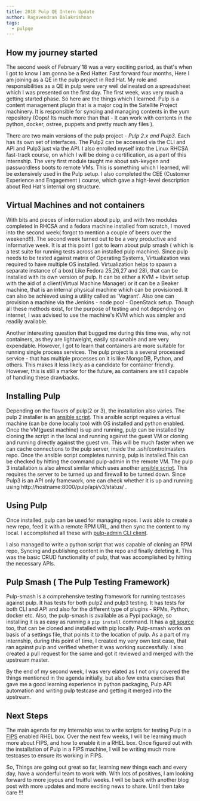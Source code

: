 ```yaml
---
title: 2018 Pulp QE Intern Update
author: Ragavendran Balakrishnan
tags:
  - pulpqe
---
```



How my journey started
----------------

The second week of February'18 was a very exciting period, as that's when I got to know I am gonna be a Red Hatter. Fast forward four months, Here I am joining as a QE in the pulp project in Red Hat. My role and responsibilities as a QE in pulp were very well delineated on a spreadsheet which I was presented on the first day. The first week, was very much a getting started phase. So here are the things which I learned. Pulp is a content management plugin that is a major cog in the Satellite Project machinery. It is responsible for syncing and managing contents in the yum repository (Oops! Its much more than that - It can work with contents in the python, docker, ostree, puppets and pretty much any files ). 

There are two main versions of the pulp project -  *Pulp 2.x and Pulp3*.  Each has its own set of interfaces. The Pulp2 can be accessed via the  CLI and API and Pulp3 just via the API. I also enrolled myself into the Linux RHCSA fast-track course, on which I will be doing a certification, as a part of this internship. The very first module taught me about ssh-keygen and passwordless boots to remote VMs. This is something which I learned, will be extensively used in the Pulp setup. I also completed the CEE (Customer Experience and Engagement ) course, which gave a high-level description about Red Hat's internal org structure.

Virtual Machines and not containers
----------------

With bits and pieces of information about pulp, and with two modules completed in RHCSA and a fedora machine installed from scratch, I moved into the second week( forgot to mention a couple of beers over the weekend!!). The second week turned out to be a very productive and informative week. It is at this point I got to learn about pulp smash ( which is a test suite for running tests across an installed pulp machine). Since pulp needs to be tested against matrix of Operating Systems, Virtualization was required to have multiple OS installed. Virtualization helps to spawn a separate instance of a box( Like Fedora 25,26,27 and 28), that can be installed with its own version of pulp. It can be either a KVM + libvirt setup with the aid of a client(Virtual Machine Manager) or it can be a Beaker machine, that is an internal physical machine which can be provisioned. It can also be achieved using a utility called as 'Vagrant'. Also one can provision a machine via the Jenkins - node pool - OpenStack setup. Though all these methods exist, for the purpose of testing and not depending on internet, I was advised to use the machine's KVM which was simpler and readily available.

Another interesting question that bugged me during this time was, why not containers, as they are lightweight, easily spawnable and are very expendable. However, I got to learn that containers are more suitable for running single process services. The pulp project is a several processed service - that has multiple processes on it is like MongoDB, Python, and others. This makes it less likely as a candidate for container friendly. However, this is still a marker for the future, as containers are still capable of handling these drawbacks.


Installing Pulp
----------------

Depending on the flavors of pulp(2 or 3), the installation also varies. The pulp 2 installer is an [ansible script](https://github.com/pulp/pulp-ci.git). This ansible script requires a virtual machine (can be done locally too) with OS installed and python enabled. Once the VM(guest machine) is up and running, pulp can be installed by cloning the script in the local and running against the guest VM or cloning and running directly against the guest vm. This will be much faster when we can cache connections to the pulp server, inside the .ssh/controlmasters repo. Once the ansible script completes running, pulp is installed.This can be checked by hitting the command pulp-admin in the remote VM. The pulp 3 installation is also almost similar which uses another [ansible script](https://github.com/pulp/devel.git). This requires the server to be turned up and firewall to be turned down. Since Pulp3 is an API only framework, one can check whether it is up and running using http://hostname:8000/pulp/api/v3/status/ . 

Using Pulp
----------------

Once installed, pulp can be used for managing repos. I was able to create a new repo, feed it with a remote RPM URL, and then sync the content to my local. I accomplished all these with [pulp-admin CLI client](https://docs.pulpproject.org/plugins/pulp_rpm/user-guide/quick-start.html).

I also managed to write a python script that was capable of cloning an RPM repo, Syncing and publishing content in the repo and finally deleting it. This was the basic CRUD functionality of pulp, that was accomplished by hitting the necessary APIs.


Pulp Smash ( The Pulp Testing Framework)
----------------

Pulp-smash is a comprehensive testing framework for running testcases against pulp. It has tests for both pulp2 and pulp3 testing. It has tests for both CLI and API and also for the different type of plugins - RPMs, Python, docker etc. Also, the pulp-smash is available as a Pypi package, so installing it is as easy as running a `pip install` command. It has a [git source](https://github.com/PulpQE/pulp-smash.git) too, that can be cloned and installed with pip locally. Pulp-smash works on basis of a settings file, that points it to the location of pulp. As a part of my internship, during this point of time, I created my very own test case, that ran against pulp and verified whether it was working successfully. I also created a pull request for the same and got it reviewed and merged with the upstream master. 

By the end of my second week, I was very elated as I not only covered the things mentioned in the agenda initially, but also few extra exercises that gave me a good learning experience in python packaging, Pulp API automation and writing pulp testcase and getting it merged into the upstream. 

Next Steps
----------------

The main agenda for my Internship was to write scripts for testing Pulp in a [FIPS](https://en.wikipedia.org/wiki/Federal_Information_Processing_Standards) enabled RHEL box. Over the next few weeks, I will be learning much more about FIPS, and how to enable it in a RHEL box. Once figured out with the installation of Pulp in a FIPS machine, I will be writing much more testcases to ensure its working in FIPS. 

So, Things are going out great so far, learning new things each and every day, have a wonderful team to work with. With lots of positives, I am looking forward to more joyous and fruitful weeks. I will be back with another blog post with more updates and more exciting news to share. Until then take care !!!   